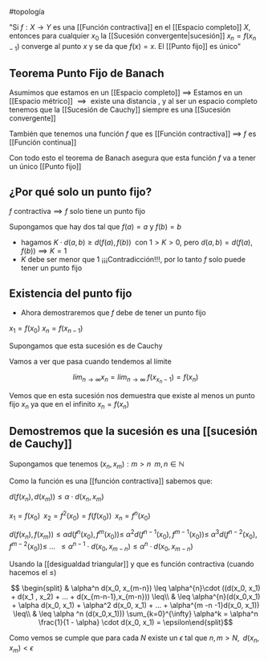 #topología

"Si $f:X \rightarrow Y$ es una [[Función contractiva]] en el [[Espacio completo]] $X$, entonces para cualquier $x_0$ la [[Sucesión convergente|sucesión]] $x_n=f(x_{n-1})$ converge al punto $x$ y se da que $f(x)=x$. El [[Punto fijo]] es único" 

## Teorema Punto Fijo de Banach

Asumimos que estamos en un [[Espacio completo]] $\implies$ Estamos en un [[Espacio métrico]] $\implies \text{ existe una distancia}$ , y al ser un espacio completo tenemos que la [[Sucesión de Cauchy]] siempre es una [[Sucesión convergente]]

También que tenemos una función $f$ que es [[Función contractiva]] $\implies$ $f$ es [[Función continua]]

Con todo esto el teorema de Banach asegura que esta función $f$ va a tener un único [[Punto fijo]]

## ¿Por qué solo un punto fijo?

$f \text{ contractiva} \implies f \text{ solo tiene un punto fijo}$

Supongamos que hay dos tal que $f(a) = a$ y $f(b) = b$

- hagamos $K \cdot d(a,b) \geq d(f(a), f(b)) \;$ con $1 > K > 0$, pero $d(a,b)=d(f(a),f(b))\implies K = 1$
- $K$ debe ser menor que 1 ¡¡¡Contradicción!!!, por lo tanto $f$ solo puede tener un punto fijo 

## Existencia del punto fijo

- Ahora demostraremos que $f$ debe de tener un punto fijo

$x_1 = f(x_0)$
$x_n = f(x_{n-1})$

Supongamos que esta sucesión es de Cauchy

Vamos a ver que pasa cuando tendemos al límite

$$lim_{n \rightarrow \infty} x_n = lim_{n \rightarrow \infty} \; f(x_{x_n - 1}) = f(x_n)$$

Vemos que en esta sucesión nos demuestra que existe al menos un punto fijo $x_n$ ya que en el infinito $x_n = f(x_n)$

## Demostremos que la sucesión es una [[sucesión de Cauchy]]

Supongamos que tenemos $(x_n, x_m) : m > n \;\; m,n \in \mathbb{N}$

Como la función es una  [[función contractiva]] sabemos que:

$d(f(x_n),d(x_m)) \leq \alpha \cdot d(x_n,x_m)$

$x_1 = f(x_0) \;\; x_2 = f^2(x_0) = f(f(x_0)) \;\; x_n = f^n(x_0)$

$d(f(x_n),f(x_m)) \leq \alpha d(f^n(x_0), f^m(x_0)) \leq$ $\alpha^2 d(f^{n-1}(x_0), f^{m-1}(x_0)) \leq$ $\alpha^3 d(f^{n-2}(x_0),f^{m-2}(x_0)) \leq$ $... \; \; \leq \alpha^{n-1} \cdot d(x_0, x_{m-n}) \leq \alpha^n \cdot d(x_0, x_{m-n})$


Usando la [[desigualdad triangular]] y que es función contractiva (cuando hacemos el $\leq$)

$$ \begin{split} 
& \alpha^n d(x_0, x_{m-n}) \leq \alpha^{n}\cdot ((d(x_0, x_1) + d(x_1 , x_2) + ... + d(x_{m-n-1},x_{m-n})) \leq\\
& \leq \alpha^{n}(d(x_0,x_1) + \alpha d(x_0, x_1) + \alpha^2 d(x_0, x_1) + ... + \alpha^{m -n -1}d(x_0, x_1)) \leq\\
& \leq \alpha ^n (d(x_0,x_1))) \sum_{k=0}^{\infty} \alpha^k = \alpha^n \frac{1}{1 - \alpha} \cdot d(x_0, x_1) = \epsilon\end{split}$$

Como vemos se cumple que para cada $N$ existe un $\epsilon$ tal que $n,m > N, \;\; d(x_n,x_m) < \epsilon$
